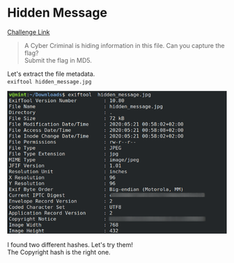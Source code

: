 **Hidden Message**
===================  
[Challenge Link](https://s3-eu-west-1.amazonaws.com/talentchallenges/Forensics/hidden_message.jpg)  

> A Cyber Criminal is hiding information in this file. Can you capture the flag?  
> Submit the flag in MD5.

Let's extract the file metadata.  
 `exiftool hidden_message.jpg`

![](images/hidden-message.png)  

I found two different hashes. Let's try them!  
The Copyright hash is the right one.

